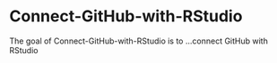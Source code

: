 
# Connect-GitHub-with-RStudio

<!-- badges: start -->
<!-- badges: end -->

The goal of Connect-GitHub-with-RStudio is to ...connect GitHub with RStudio
